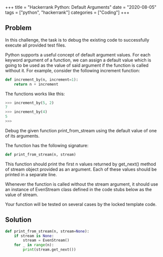 +++
title = "Hackerrank Python: Default Arguments"
date = "2020-08-05"
tags = ["python", "hackerrank"]
categories = ["Coding"]
+++

## Problem

In this challenge, the task is to debug the existing code to successfully execute all provided test files.

Python supports a useful concept of default argument values. For each keyword argument of a function, we can assign a default value which is going to be used as the value of said argument if the function is called without it. For example, consider the following increment function:

```python
def increment_by(n, increment=1):
    return n + increment
```

The functions works like this:

```python
>>> increment_by(5, 2)
7
>>> increment_by(4)
5
>>>
```

Debug the given function print_from_stream using the default value of one of its arguments.

The function has the following signature:

```python
def print_from_stream(n, stream)
```

This function should print the first n values returned by get_next() method of stream object provided as an argument. Each of these values should be printed in a separate line.

Whenever the function is called without the stream argument, it should use an instance of EvenStream class defined in the code stubs below as the value of stream.

Your function will be tested on several cases by the locked template code.

## Solution

```python
def print_from_stream(n, stream=None):
    if stream is None:
        stream = EvenStream()
    for _ in range(n):
        print(stream.get_next())
```
